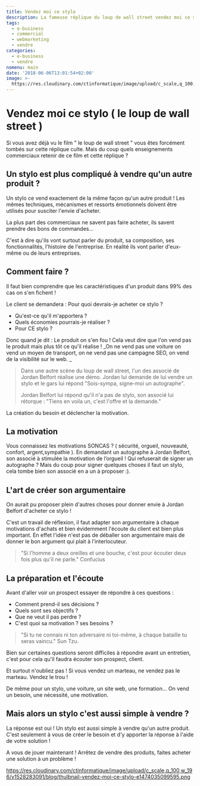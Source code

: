 ```yaml
---
title: Vendez moi ce stylo
description: La fameuse réplique du loup de wall street vendez moi ce stylo, nous allons la décrypter dans cet article.
tags:
  - e-business
  - commercial
  - webmarketing
  - vendre
categories:
  - e-business
  - vendre
nomenu: main
date: '2018-06-06T13:01:54+02:00'
image: >-
  https://res.cloudinary.com/ctinformatique/image/upload/c_scale,q_100,w_418/v1528283089/blog/maxresdefault.jpg
---
```

# Vendez moi ce stylo ( le loup de wall street )

Si vous avez déjà vu le film " le loup de wall street " vous êtes forcément tombés sur cette réplique culte. Mais du coup quels enseignements commerciaux retenir de ce film et cette réplique ? 

## Un stylo est plus compliqué à vendre qu'un autre produit ?

Un stylo ce vend exactement de la même façon qu'un autre produit ! Les mêmes techniques, mécanismes et ressorts émotionnels doivent être utilisés pour susciter l'envie d'acheter.

La plus part des commerciaux ne savent pas faire acheter, ils savent prendre des bons de commandes... 

C'est à dire qu'ils vont surtout parler du produit, sa composition, ses fonctionnalités, l'histoire de l'entreprise. En réalité ils vont parler d'eux-même ou de leurs entreprises. 

## Comment faire ? 

Il faut bien comprendre que les caractéristiques d'un produit dans 99% des cas on s'en fichent ! 

Le client se demandera : Pour quoi devrais-je acheter ce stylo ? 

* Qu'est-ce qu'il m'apportera ? 
* Quels économies pourrais-je réaliser ?
* Pour CE stylo ?

Donc quand je dit : Le produit on s'en fou ! Cela veut dire que l'on vend pas le produit mais plus tôt ce qu'il réalise ! _On ne vend pas une voiture on vend un moyen de transport, on ne vend pas une campagne SEO, on vend de la visibilité sur le web. _

> Dans une autre scène du loup de wall street, l'un des associé de Jordan Belfort réalise une démo. Jordan lui demande de lui vendre un stylo et le gars lui répond "Sois-sympa, signe-moi un autographe". 
>
> Jordan Belfort lui répond qu'il n'a pas de stylo, son associé lui rétorque : "Tiens en voila un, c'est l'offre et la demande."

La création du besoin et déclencher la motivation.

## La motivation 

Vous connaissez les motivations SONCAS ? ( sécurité, orgueil, nouveauté, confort, argent,sympathie ). En demandant un autographe à Jordan Belfort, son associé à stimulée la motivation de l’orgueil ! Qui refuserait de signer un autographe ? Mais du coup pour signer quelques choses il faut un stylo, cela tombe bien son associé en a un à proposer :).

## L'art de créer son argumentaire 

On aurait pu proposer plein d'autres choses pour donner envie à Jordan Belfort d'acheter ce stylo ! 

C'est un travail de réflexion, il faut adapter son  argumentaire à chaque motivations d'achats et bien évidemment l'écoute du client est bien plus important. En effet l'idée n'est pas de déballer son argumentaire mais de donner le bon argument qui plait à l'interlocuteur. 

> "Si l'homme a deux oreilles et une bouche, c'est pour écouter deux fois plus qu'il ne parle." Confucius

## La préparation et l'écoute 

Avant d'aller voir un prospect essayer de répondre à ces questions  : 

* Comment prend-il ses décisions ? 
* Quels sont ses objectifs ? 
* Que ne veut il pas perdre ? 
* C'est quoi sa motivation ? ses besoins ? 

> "Si tu ne connais ni ton adversaire ni toi-même, à chaque bataille tu seras vaincu." Sun Tzu.

Bien sur certaines questions seront difficiles à répondre avant un entretien, c'est pour cela qu'il faudra écouter son prospect, client. 

Et surtout n'oubliez pas ! Si vous vendez un marteau, ne vendez pas le marteau. Vendez le trou ! 

De même pour un stylo, une voiture, un site web, une formation...  On vend un besoin, une nécessité, une motivation. 



## Mais alors un stylo c'est aussi simple à vendre ? 

La réponse est oui ! Un stylo est aussi simple à vendre qu'un autre produit. C'est seulement à vous de créer le besoin  et d'y apporter la réponse à l'aide de votre solution ! 

A vous de jouer maintenant ! Arrêtez de vendre des produits, faites acheter une solution à un problème ! 

https://res.cloudinary.com/ctinformatique/image/upload/c_scale,q_100,w_196/v1528283091/blog/thulbnail-vendez-moi-ce-stylo-e1474035099595.png
